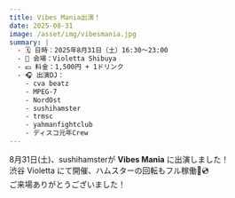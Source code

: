 ```yaml
---
title: Vibes Mania出演！
date: 2025-08-31
image: /asset/img/vibesmania.jpg
summary: |
  - 🗓 日時：2025年8月31日（土）16:30～23:00  
  - 📍 会場：Violetta Shibuya  
  - 💴 料金：1,500円 + 1ドリンク  
  - 🎧 出演DJ：
    - cva beatz
    - MPEG-7
    - NordOst
    - sushihamster
    - trmsc
    - yahmanfightclub
    - ディスコ元年Crew
---
```


8月31日(土)、sushihamsterが **Vibes Mania** に出演しました！  
渋谷 Violetta にて開催、ハムスターの回転もフル稼働🐹💿  
ご来場ありがとうございました！　


